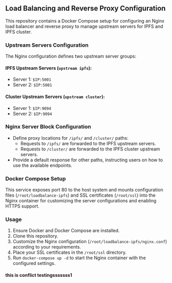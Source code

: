 
## Load Balancing and Reverse Proxy Configuration

This repository contains a Docker Compose setup for configuring an Nginx load balancer and reverse proxy to manage upstream servers for IPFS and IPFS cluster.

### Upstream Servers Configuration

The Nginx configuration defines two upstream server groups:

#### IPFS Upstream Servers (`upstream ipfs`):

- Server 1: `$IP:5001`
- Server 2: `$IP:5001`

#### Cluster Upstream Servers (`upstream cluster`):

- Server 1: `$IP:9094`
- Server 2: `$IP:9094`

### Nginx Server Block Configuration
- Define proxy locations for `/ipfs/` and `/cluster/` paths:
  - Requests to `/ipfs/` are forwarded to the IPFS upstream servers.
  - Requests to `/cluster/` are forwarded to the IPFS cluster upstream servers.
- Provide a default response for other paths, instructing users on how to use the available endpoints.

### Docker Compose Setup
This service exposes port 80 to the host system and mounts configuration files (`/root/loadbalance-ipfs`) and SSL certificates (`/root/ssl`) 
into the Nginx container for customizing the server configurations and enabling HTTPS support.

### Usage
1. Ensure Docker and Docker Compose are installed.
2. Clone this repository.
3. Customize the Nginx configuration (`/root/loadbalance-ipfs/nginx.conf`) according to your requirements.
4. Place your SSL certificates in the `/root/ssl` directory.
5. Run `docker-compose up -d` to start the Nginx container with the configured settings.

#### this is conflict testingsssssss1
